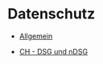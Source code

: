 # Datenschutz

- [Allgemein](./Beispiel%20Datenschutz/01%20Allgemein.md)

- [CH - DSG und nDSG](./Beispiel%20Datenschutz/02%20CH%20-%20DSG%20und%20nDSG.md)